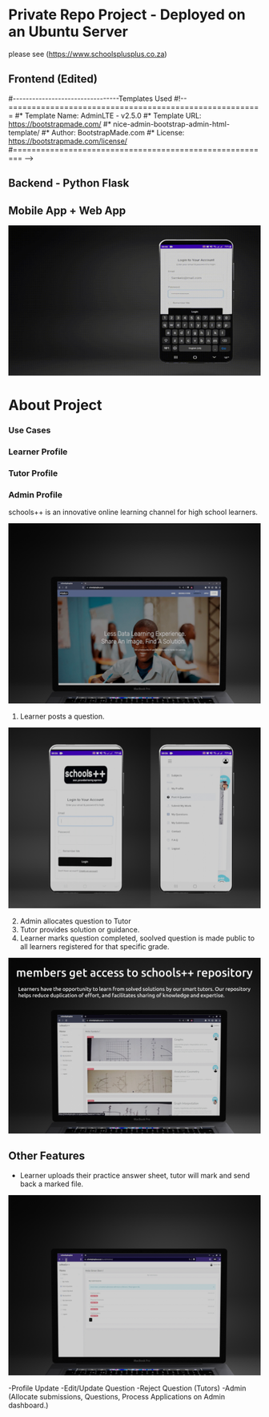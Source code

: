 # Private Repo Project - Deployed on an Ubuntu Server 
please see (https://www.schoolsplusplus.co.za)

## Frontend (Edited)

#---------------------------------Templates Used
#!-- =======================================================
#* Template Name: AdminLTE - v2.5.0
#* Template URL: https://bootstrapmade.com/
#* nice-admin-bootstrap-admin-html-template/
#* Author: BootstrapMade.com
#* License: https://bootstrapmade.com/license/
#======================================================== -->

## Backend - Python Flask

## Mobile App + Web App
<div align="center">
  <img src="Untitled.gif" width="600" height="300"/>
</div>

# About Project

### Use Cases
### Learner Profile
### Tutor Profile
### Admin Profile

schools++ is an innovative online learning channel for high school learners.

![Welcom Screen](home_web.png)

1) Learner posts a question.

![Login & Home Screen](home.png)

2) Admin allocates question to Tutor 
3) Tutor provides solution or guidance.
4) Learner marks question completed, soolved question is made public to all learners registered for that specific grade.

![schools++ repository](schools_repository.png)


## Other Features

- Learner uploads their practice answer sheet, tutor will mark and send back a marked file.

![Submit my work.](web_submit_a_file2.png)


-Profile Update
-Edit/Update Question
-Reject Question (Tutors)
-Admin (Allocate submissions, Questions, Process Applications on Admin dashboard.)




